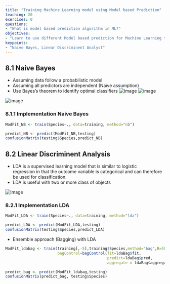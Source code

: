 ```yaml
---
title: "Training Machine Learning model using Model based Prediction"
teaching: 20
exercises: 0
questions:
- "What is model based prediction algorithm in ML?"
objectives:
- "Learn to use different Model based prediction for Machine Learning training"
keypoints:
- "Naive Bayes, Linear Discriminent Analyst"
---
```


## 8.1 Naive Bayes
- Assuming data follow a probabilistic model
- Assuming all predictors are independent (Naïve assumption)
- Use Bayes’s theorem to identify optimal classifiers
![image](https://user-images.githubusercontent.com/43855029/114339414-20b7a900-9b23-11eb-9ae1-39640f50e06c.png)
![image](https://user-images.githubusercontent.com/43855029/114339497-62485400-9b23-11eb-8511-29e1c9077946.png)

![image](https://user-images.githubusercontent.com/43855029/114339516-6f654300-9b23-11eb-838c-aaf600ca922a.png)

### 8.1.1 Implementation Naive Bayes
```r
ModFit_NB <- train(Species~., data=training, method="nb")

predict_NB <- predict(ModFit_NB,testing)
confusionMatrix(testing$Species,predict_NB)
```

## 8.2 Linear Discriminent Analysis
- LDA is a supervised learning model that is similar to logistic regression in that the outcome variable is categorical and can therefore be used for classification.
- LDA is useful with two or more class of objects

![image](https://user-images.githubusercontent.com/43855029/114339862-3bd6e880-9b24-11eb-9f4f-8f3af989c724.png)


### 8.2.1 Implementation LDA
```r
ModFit_LDA <- train(Species~., data=training, method="lda")

predict_LDA <- predict(ModFit_LDA,testing)
confusionMatrix(testing$Species,predict_LDA)
```

- Ensemble approach (Bagging) with LDA
```r
ModFit_ldabag <- train(training[,-5],training$Species,method="bag",B=500,
                       bagControl=bagControl(fit=ldaBag$fit,
                                             predict=ldaBag$pred,
                                             aggregate = ldaBag$aggregate))

predict_bag <- predict(ModFit_ldabag,testing)
confusionMatrix(predict_bag, testing$Species)
```
